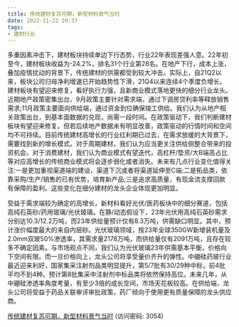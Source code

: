 ```yaml
---
title: 传统建材复苏可期，新型材料景气当时
date: 2022-11-22 20:37
tags:
- 建材行业
---
```

多重因素冲击下，建材板块持续单边下行态势，行业22年表现差强人意。22年初至今，建材板块收益为-24.2%，排名31个行业第28名。在地产下行，成本上涨，叠加疫情扰动的背景下，传统建材的供需都受到较大冲击。实际上，自21Q2以来，板块公司归母净利增速已开始趋势性下滑，21Q4以来连续4个季度负增长。
建材板块有望迎来修复，看好执行力强，且新商业模式落地更快的细分行业龙头。近期地产政策密集出台，9月政策主要针对需求端，通过下调房贷利率等释放销售需求;11月政策主要面向供给端，通过资金到位确保竣工供给。我们认为从地产相关政策出台，到基本面数据的兑现，尚需一段时间。在政策驱动下，我们判断建材板块有望迎来修复。但若后续地产数据未有明显改善，政策驱动的行情时间和空间均不可持续。目前传统建材高增长的行业红利期已过去，在需求放缓的大背景下，需要找到新的增长模式。对于周期建材，我们认为应当更关注供给侧整合带来的投资机会。对于消费建材，我们认为商业模式有望迭代，高杠杆/垫资/大B端高占比等对应高增长的传统商业模式将会逐步弱化或者消失。未来有几点行业变化值得关注:一是更加重视渠道端的建设，渠道下沉或者将渠道延伸至C端;二是拓品类，依靠采购/生产/销售的已有优势，培育新产品;三是追求高质量，有现金流支撑回款有保障的盈利。这些变化在细分建材的龙头企业体现更加明显。
<!-- more -->
受益于需求端较为确定的高增长，新材料看好光伏/医药板块中的细分赛道，包括高纯石英砂/药用玻璃/光伏玻璃。在静/动态假设下，23年光伏用高纯石英砂需求分别达10.3/12.2万吨，而23年供给量预计仅有8.3万吨，供需缺口明显。其中，预计涨价幅度最大的来自内层砂。光伏玻璃领域，按23年全球350GW新增装机量及2.0mm双玻50%渗透率，其需求量2178万吨，而供给量仅有2091万吨，且存在较多不确定因素。与市场观点不同，我们认为光伏玻璃23年供需基本平衡，价格向下空间有限。而一旦价格向上，龙头公司将享受量价齐升的弹性。中硼硅药玻行业最近迎来利好，国家集采注射剂品类明显提升，第5/7批有30/29种中标，前4批平均不到4种。预计第8批集采中注射剂中标品类将依然保持高位。未来几年，从中硼硅渗透率角度考量，有至少3倍的成长空间，市场天花板较高。在供给端，龙头公司将受益于药品关联审评审批政策，药厂倾向于使用更有质量保障的龙头供应商。

[传统建材复苏可期，新型材料景气当时](https://url12.ctfile.com/f/3948612-730568473-11377e?p=3054)
(访问密码: 3054)
